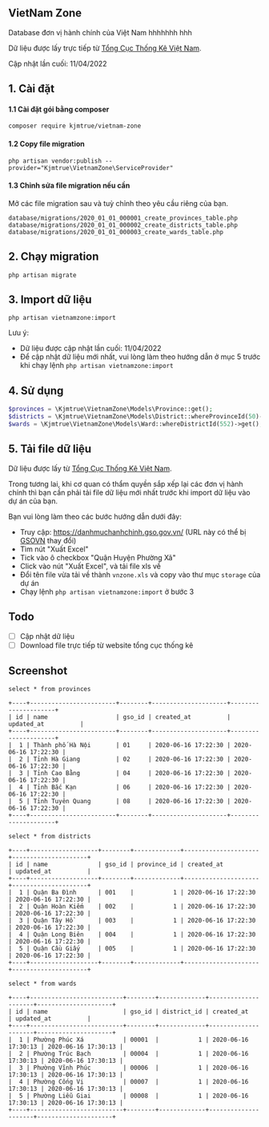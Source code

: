 ## VietNam Zone

Database đơn vị hành chính của Việt Nam hhhhhhh hhh

Dữ liệu được lấy trực tiếp từ [Tổng Cục Thống Kê Việt Nam](https://danhmuchanhchinh.gso.gov.vn/).

Cập nhật lần cuối: 11/04/2022

## 1. Cài đặt

#### 1.1 Cài đặt gói bằng composer

```shell
composer require kjmtrue/vietnam-zone
```

#### 1.2 Copy file migration

```shell
php artisan vendor:publish --provider="Kjmtrue\VietnamZone\ServiceProvider"
```

#### 1.3 Chỉnh sửa file migration nếu cần

Mở các file migration sau và tuỳ chỉnh theo yêu cầu riêng của bạn.

```shell
database/migrations/2020_01_01_000001_create_provinces_table.php
database/migrations/2020_01_01_000002_create_districts_table.php
database/migrations/2020_01_01_000003_create_wards_table.php
```

## 2. Chạy migration

```shell
php artisan migrate
```

## 3. Import dữ liệu

```shell
php artisan vietnamzone:import
```

Lưu ý: 
- Dữ liệu được cập nhật lần cuối: 11/04/2022
- Để cập nhật dữ liệu mới nhất, vui lòng làm theo hướng dẫn ở mục 5 trước khi chạy lệnh `php artisan vietnamzone:import`

## 4. Sử dụng 

```php
$provinces = \Kjmtrue\VietnamZone\Models\Province::get();
$districts = \Kjmtrue\VietnamZone\Models\District::whereProvinceId(50)->get();
$wards = \Kjmtrue\VietnamZone\Models\Ward::whereDistrictId(552)->get();
```

## 5. Tải file dữ liệu

Dữ liệu được lấy từ [Tổng Cục Thống Kê Việt Nam](https://danhmuchanhchinh.gso.gov.vn/).

Trong tương lai, khi cơ quan có thẩm quyền sắp xếp lại các đơn vị hành chính thì bạn cần phải tải file dữ liệu mới nhất trước khi import dữ liệu vào dự án của bạn.

Bạn vui lòng làm theo các bước hướng dẫn dưới đây:

- Truy cập: https://danhmuchanhchinh.gso.gov.vn/ (URL này có thể bị [GSOVN](https://www.gso.gov.vn/) thay đổi)
- Tìm nút "Xuất Excel"
- Tick vào ô checkbox "Quận Huyện Phường Xã"
- Click vào nút "Xuất Excel", và tải file xls về
- Đổi tên file vừa tải về thành `vnzone.xls` và copy vào thư mục `storage` của dự án
- Chạy lệnh `php artisan vietnamzone:import` ở bước 3

## Todo

- [ ] Cập nhật dữ liệu
- [ ] Download file trực tiếp từ website tổng cục thống kê

## Screenshot

`select * from provinces`

```
+----+------------------------+--------+---------------------+---------------------+
| id | name                   | gso_id | created_at          | updated_at          |
+----+------------------------+--------+---------------------+---------------------+
|  1 | Thành phố Hà Nội       | 01     | 2020-06-16 17:22:30 | 2020-06-16 17:22:30 |
|  2 | Tỉnh Hà Giang          | 02     | 2020-06-16 17:22:30 | 2020-06-16 17:22:30 |
|  3 | Tỉnh Cao Bằng          | 04     | 2020-06-16 17:22:30 | 2020-06-16 17:22:30 |
|  4 | Tỉnh Bắc Kạn           | 06     | 2020-06-16 17:22:30 | 2020-06-16 17:22:30 |
|  5 | Tỉnh Tuyên Quang       | 08     | 2020-06-16 17:22:30 | 2020-06-16 17:22:30 |
+----+------------------------+--------+---------------------+---------------------+
```

`select * from districts`

```
+----+-------------------+--------+-------------+---------------------+---------------------+
| id | name              | gso_id | province_id | created_at          | updated_at          |
+----+-------------------+--------+-------------+---------------------+---------------------+
|  1 | Quận Ba Đình      | 001    |           1 | 2020-06-16 17:22:30 | 2020-06-16 17:22:30 |
|  2 | Quận Hoàn Kiếm    | 002    |           1 | 2020-06-16 17:22:30 | 2020-06-16 17:22:30 |
|  3 | Quận Tây Hồ       | 003    |           1 | 2020-06-16 17:22:30 | 2020-06-16 17:22:30 |
|  4 | Quận Long Biên    | 004    |           1 | 2020-06-16 17:22:30 | 2020-06-16 17:22:30 |
|  5 | Quận Cầu Giấy     | 005    |           1 | 2020-06-16 17:22:30 | 2020-06-16 17:22:30 |
+----+-------------------+--------+-------------+---------------------+---------------------+
```

`select * from wards`

```
+----+--------------------------+--------+-------------+---------------------+---------------------+
| id | name                     | gso_id | district_id | created_at          | updated_at          |
+----+--------------------------+--------+-------------+---------------------+---------------------+
|  1 | Phường Phúc Xá           | 00001  |           1 | 2020-06-16 17:30:13 | 2020-06-16 17:30:13 |
|  2 | Phường Trúc Bạch         | 00004  |           1 | 2020-06-16 17:30:13 | 2020-06-16 17:30:13 |
|  3 | Phường Vĩnh Phúc         | 00006  |           1 | 2020-06-16 17:30:13 | 2020-06-16 17:30:13 |
|  4 | Phường Cống Vị           | 00007  |           1 | 2020-06-16 17:30:13 | 2020-06-16 17:30:13 |
|  5 | Phường Liễu Giai         | 00008  |           1 | 2020-06-16 17:30:13 | 2020-06-16 17:30:13 |
+----+--------------------------+--------+-------------+---------------------+---------------------+
```